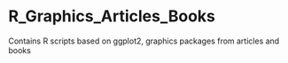 # R_Graphics_Articles_Books
Contains R scripts based on ggplot2, graphics packages from articles and books 
